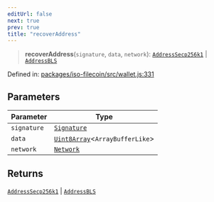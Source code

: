 ```yaml
---
editUrl: false
next: true
prev: true
title: "recoverAddress"
---
```


> **recoverAddress**(`signature`, `data`, `network`): [`AddressSecp256k1`](/api/iso-filecoin/address/classes/addresssecp256k1/) \| [`AddressBLS`](/api/iso-filecoin/address/classes/addressbls/)

Defined in: [packages/iso-filecoin/src/wallet.js:331](https://github.com/hugomrdias/filecoin/blob/main/packages/iso-filecoin/src/wallet.js#L331)

## Parameters

| Parameter | Type |
| ------ | ------ |
| `signature` | [`Signature`](/api/iso-filecoin/signature/classes/signature/) |
| `data` | [`Uint8Array`](https://developer.mozilla.org/docs/Web/JavaScript/Reference/Global_Objects/Uint8Array)\<`ArrayBufferLike`\> |
| `network` | [`Network`](/api/iso-filecoin/types/type-aliases/network/) |

## Returns

[`AddressSecp256k1`](/api/iso-filecoin/address/classes/addresssecp256k1/) \| [`AddressBLS`](/api/iso-filecoin/address/classes/addressbls/)
